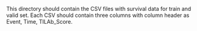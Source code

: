 This directory should contain the CSV files with survival data for train and valid set.
Each CSV should contain three columns with column header as Event, Time, TILAb_Score.